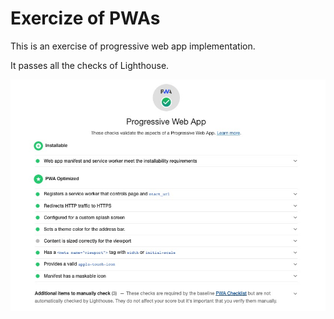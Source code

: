 # Exercize of PWAs

This is an exercise of progressive web app implementation.

It passes all the checks of Lighthouse.

![Lighthouse report](./lighthouse.jpg "Lighthouse report")

